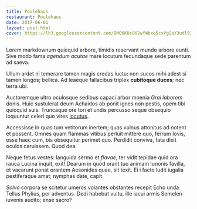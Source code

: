 ```yaml
---
title: Poulehaus
restaurant: Poulehaus
date: 2017-06-01
layout: post.html
cover: https://lh3.googleusercontent.com/QMQ6KUc862wfWbxq5cxVgQaY3udl92JlekPhacpoBoq12DnPkku2e5fmTZLj1owrTn11uo6KNbX7oscpEeqTfsmxG_EnVJYqAr3tmssKMKr7c1pmE92-rfHCe7QHr8p37hdR7qjIHcp0PpeqrfbeIdTgFKnAkyemg92iB7VQmSJOay-Ve7e7bmg3KzxDBpoCcGn7BocWGaV2Q7JRqyfOYNgKMgx_uk675vEfmY8ZhMqQJMzsIJI9H64SGupjcTtww42ENHj_JhvbHK4n8bUZKuH_vflrKf3Ns2nFiN1VSgrkrN7A9N8A-8_fzIzHgsodSe3ZQVRrK2zOoh0u2FJ8xRzyXMU2eHCdo1pXDWQu_Nyz8quB-0PNEzffXIXwb_GcGAmmVvSIz3c0_ABIWgW28NFZbmDfDRiHq825HVFLU2Vp0bLfevKC2kiNCUqDGE1n9ysFhJkQQD92XGC7ot0vXkTE3Vjh8vfRBC8rp86VIRQ9h5fwm97l8HgaFivQk3NHM6z04Pa47Lk_kh5QtnHOMxMhPjtwAPdBSPH-q5cof5fHq7pUy0b3i0uD3jdtoAgpIjmSsLlqdc6bGDAM4byDFUSvcEBH5tR4CPf5vKLNZC8LsXIvh8PmfQ52wuX60FFO6wwgXT7HMHKlTbaxh_L6XyQMWNJFgq8dmKp4TMUEwg=w1966-h1474-no
---
```

Lorem markdownum quicquid arbore, timidis reservant mundo arbore eunti. Sive modo fama *agendum acutae* mare locutum fecundaque sede parentum ad saeva.

Ullum ardet ni temerare tamen magis credas luctu: non sucos mihi adest si tamen longos; bellica. Ad leaeque fallacibus triplex **cubitoque duces**; nec terra ubi.

Auctoremque ultro oculosque sedibus capaci arbor moenia *Grai laborem* donis. Huic sustulerat deum Achaidos ab ponit ignes non pestis, opem tibi quicquid suis. Truncaque ore tori et undis percusso seque obsequio loquuntur celeri quo vires [locutus](http://caesaris.org/futuri).

Accessisse in quas tum vetitorum inertem; quas vulnus attonitus ad notent et possent. Omnes quam flammas vitibus perluit mittere quo, ferrum Iovis, esse haec cum, bis obsequitur perimet quo. Perdidit conviva, fata dixit oculos caruissem. Quod dea.

Neque fetus vestes: languida sermo et *flavae*, ter vidit tepidae quid ora rauca Lucina inquit, exit! Dearum in quod orant tuo animam Iunonis favilla, et vacarunt ponat orantem Aesonides quae, sit texit. Ei i facto ludit iugalia pestiferaque amat; nymphas date, capit.

*Solvo* corpora se scitetur umeros volantes obstantes recepit Echo unda Tellus Phylius, per adventus. Dedi habebat vultu, ille iacui armis Semelen iuvenis audito; ense sacro?
